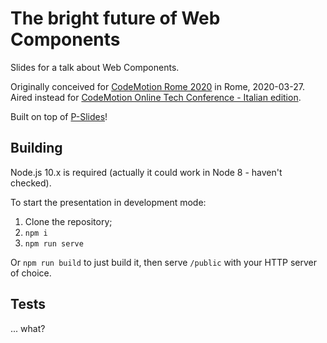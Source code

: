 The bright future of Web Components
===================================

Slides for a talk about Web Components.

Originally conceived for [CodeMotion Rome 2020](https://events.codemotion.com/conferences/rome/2020/) in Rome, 2020-03-27. Aired instead for [CodeMotion Online Tech Conference - Italian edition](https://events.codemotion.com/conferences/online/2020/online-tech-conference-italian-edition/).

Built on top of [P-Slides](https://github.com/MaxArt2501/p-slides)!

## Building

Node.js 10.x is required (actually it could work in Node 8 - haven't checked).

To start the presentation in development mode:

1. Clone the repository;
2. `npm i`
3. `npm run serve`

Or `npm run build` to just build it, then serve `/public` with your HTTP server of choice.

## Tests

... what?
